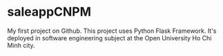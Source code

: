 # saleappCNPM
My first project on Github. This project uses Python Flask Framework. It's deployed in software engineering subject at the Open University Ho Chi Minh city. 
